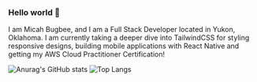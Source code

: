 ### Hello world 👋

I am Micah Bugbee, and I am a Full Stack Developer located in Yukon, Oklahoma.  I am currently taking a deeper dive into TailwindCSS for styling responsive designs, building mobile applications with React Native and getting my AWS Cloud Practitioner Certification!

![Anurag's GitHub stats](https://github-readme-stats.vercel.app/api?username=micahbugbee&show_icons=true&theme=vision-friendly-dark) ![Top Langs](https://github-readme-stats.vercel.app/api/top-langs/?username=micahbugbee&theme=vision-friendly-dark)




